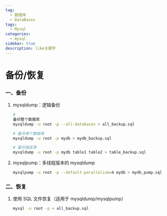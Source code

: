 ```yaml
---
tag:
  - 数据库
  - DataBases
tags:
  - Mysql
categories:
  - mysql
sidebar: true
description: like关键字
---
```

# 备份/恢复
### 一、备份

1. mysqldump：逻辑备份
    ```bash
    #
    备份整个数据库
    mysqldump -u root -p --all-databases > all_backup.sql
    
    # 备份单个数据库
    mysqldump -u root -p mydb > mydb_backup.sql
    
    # 备份指定表
    mysqldump -u root -p mydb table1 table2 > table_backup.sql
    ```

2. mysqlpump：多线程版本的 mysqldump
     ```bash
    mysqlpump -u root -p --default-parallelism=4 mydb > mydb_pump.sql
    ```

### 二、恢复

1. 使用 SQL 文件恢复（适用于 mysqldump/mysqlpump）
   ```bash
   mysql -u root -p < all_backup.sql
   ```